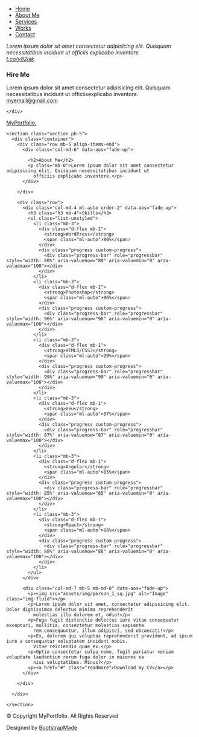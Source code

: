<!DOCTYPE html>
<html lang="en">

<head>
  <meta charset="utf-8">
  <meta content="width=device-width, initial-scale=1.0" name="viewport">

  <title>MyPortfolio Bootstrap Template - About</title>
  <meta content="" name="description">
  <meta content="" name="keywords">

  <!-- Favicons -->
  <link href="assets/img/favicon.png" rel="icon">
  <link href="assets/img/apple-touch-icon.png" rel="apple-touch-icon">

  <!-- Google Fonts -->
  <link href="https://fonts.googleapis.com/css?family=https://fonts.googleapis.com/css?family=Inconsolata:400,500,600,700|Raleway:400,400i,500,500i,600,600i,700,700i" rel="stylesheet">

  <!-- Vendor CSS Files -->
  <link href="assets/vendor/aos/aos.css" rel="stylesheet">
  <link href="assets/vendor/bootstrap/css/bootstrap.min.css" rel="stylesheet">
  <link href="assets/vendor/bootstrap-icons/bootstrap-icons.css" rel="stylesheet">
  <link href="assets/vendor/swiper/swiper-bundle.min.css" rel="stylesheet">

  <!-- Template Main CSS File -->
  <link href="assets/css/style.css" rel="stylesheet">

  <!-- =======================================================
  * Template Name: MyPortfolio - v4.1.0
  * Template URL: https://bootstrapmade.com/myportfolio-bootstrap-portfolio-website-template/
  * Author: BootstrapMade.com
  * License: https://bootstrapmade.com/license/
  ======================================================== -->
</head>

<body>

  <!-- ======= Navbar ======= -->
  <div class="collapse navbar-collapse custom-navmenu" id="main-navbar">
    <div class="container py-2 py-md-5">
      <div class="row align-items-start">
        <div class="col-md-2">
          <ul class="custom-menu">
            <li><a href="index.html">Home</a></li>
            <li class="active"><a href="about.html">About Me</a></li>
            <li><a href="services.html">Services</a></li>
            <li><a href="works.html">Works</a></li>
            <li><a href="contact.html">Contact</a></li>
          </ul>
        </div>
        <div class="col-md-6 d-none d-md-block  mr-auto">
          <div class="tweet d-flex">
            <span class="bi bi-twitter text-white mt-2 mr-3"></span>
            <div>
              <p><em>Lorem ipsum dolor sit amet consectetur adipisicing elit. Quisquam necessitatibus incidunt ut officiis explicabo inventore. <br> <a href="#">t.co/v82jsk</a></em></p>
            </div>
          </div>
        </div>
        <div class="col-md-4 d-none d-md-block">
          <h3>Hire Me</h3>
          <p>Lorem ipsum dolor sit amet consectetur adipisicing elit. Quisquam necessitatibus incidunt ut officiisexplicabo inventore. <br> <a href="#">myemail@gmail.com</a></p>
        </div>
      </div>

    </div>
  </div>

  <nav class="navbar navbar-light custom-navbar">
    <div class="container">
      <a class="navbar-brand" href="index.html">MyPortfolio.</a>
      <a href="#" class="burger" data-bs-toggle="collapse" data-bs-target="#main-navbar">
        <span></span>
      </a>
    </div>
  </nav>

  <main id="main">

    <section class="section pb-5">
      <div class="container">
        <div class="row mb-5 align-items-end">
          <div class="col-md-6" data-aos="fade-up">

            <h2>About Me</h2>
            <p class="mb-0">Lorem ipsum dolor sit amet consectetur adipisicing elit. Quisquam necessitatibus incidunt ut
              officiis explicabo inventore.</p>
          </div>

        </div>

        <div class="row">
          <div class="col-md-4 ml-auto order-2" data-aos="fade-up">
            <h3 class="h3 mb-4">Skills</h3>
            <ul class="list-unstyled">
              <li class="mb-3">
                <div class="d-flex mb-1">
                  <strong>WordPress</strong>
                  <span class="ml-auto">80%</span>
                </div>
                <div class="progress custom-progress">
                  <div class="progress-bar" role="progressbar" style="width: 80%" aria-valuenow="80" aria-valuemin="0" aria-valuemax="100"></div>
                </div>
              </li>
              <li class="mb-3">
                <div class="d-flex mb-1">
                  <strong>Photoshop</strong>
                  <span class="ml-auto">96%</span>
                </div>
                <div class="progress custom-progress">
                  <div class="progress-bar" role="progressbar" style="width: 96%" aria-valuenow="96" aria-valuemin="0" aria-valuemax="100"></div>
                </div>
              </li>
              <li class="mb-3">
                <div class="d-flex mb-1">
                  <strong>HTML5/CSS3</strong>
                  <span class="ml-auto">99%</span>
                </div>
                <div class="progress custom-progress">
                  <div class="progress-bar" role="progressbar" style="width: 99%" aria-valuenow="99" aria-valuemin="0" aria-valuemax="100"></div>
                </div>
              </li>
              <li class="mb-3">
                <div class="d-flex mb-1">
                  <strong>Veu</strong>
                  <span class="ml-auto">87%</span>
                </div>
                <div class="progress custom-progress">
                  <div class="progress-bar" role="progressbar" style="width: 87%" aria-valuenow="87" aria-valuemin="0" aria-valuemax="100"></div>
                </div>
              </li>
              <li class="mb-3">
                <div class="d-flex mb-1">
                  <strong>Angular</strong>
                  <span class="ml-auto">85%</span>
                </div>
                <div class="progress custom-progress">
                  <div class="progress-bar" role="progressbar" style="width: 85%" aria-valuenow="85" aria-valuemin="0" aria-valuemax="100"></div>
                </div>
              </li>
              <li class="mb-3">
                <div class="d-flex mb-1">
                  <strong>React</strong>
                  <span class="ml-auto">88%</span>
                </div>
                <div class="progress custom-progress">
                  <div class="progress-bar" role="progressbar" style="width: 88%" aria-valuenow="88" aria-valuemin="0" aria-valuemax="100"></div>
                </div>
              </li>
            </ul>
          </div>

          <div class="col-md-7 mb-5 mb-md-0" data-aos="fade-up">
            <p><img src="assets/img/person_1_sq.jpg" alt="Image" class="img-fluid"></p>
            <p>Lorem ipsum dolor sit amet, consectetur adipisicing elit. Dolor dignissimos delectus minima reprehenderit
              molestias illo dolorem et, odio!</p>
            <p>Fuga fugit distinctio delectus iure vitae consequatur excepturi, mollitia, consectetur molestias sapiente
              rem consequuntur, illum adipisci, sed obcaecati!</p>
            <p>Ex, dolorem qui voluptas reprehenderit provident, ad ipsum iure a consequatur voluptatem incidunt nobis.
              Vitae reiciendis quae ex.</p>
            <p>Optio consectetur culpa nemo, fugit pariatur veniam voluptate laudantium rerum fuga dolor in maiores ea
              nisi voluptatibus. Minus?</p>
            <p><a href="#" class="readmore">Download my CV</a></p>
          </div>

        </div>

      </div>

    </section>

  </main><!-- End #main -->

  <!-- ======= Footer ======= -->
  <footer class="footer" role="contentinfo">
    <div class="container">
      <div class="row">
        <div class="col-sm-6">
          <p class="mb-1">&copy; Copyright MyPortfolio. All Rights Reserved</p>
          <div class="credits">
            <!--
            All the links in the footer should remain intact.
            You can delete the links only if you purchased the pro version.
            Licensing information: https://bootstrapmade.com/license/
            Purchase the pro version with working PHP/AJAX contact form: https://bootstrapmade.com/buy/?theme=MyPortfolio
          -->
            Designed by <a href="https://bootstrapmade.com/">BootstrapMade</a>
          </div>
        </div>
        <div class="col-sm-6 social text-md-end">
          <a href="#"><span class="bi bi-twitter"></span></a>
          <a href="#"><span class="bi bi-facebook"></span></a>
          <a href="#"><span class="bi bi-instagram"></span></a>
          <a href="#"><span class="bi bi-linkedin"></span></a>
        </div>
      </div>
    </div>
  </footer>

  <a href="#" class="back-to-top d-flex align-items-center justify-content-center"><i class="bi bi-arrow-up-short"></i></a>

  <!-- Vendor JS Files -->
  <script src="assets/vendor/aos/aos.js"></script>
  <script src="assets/vendor/bootstrap/js/bootstrap.bundle.min.js"></script>
  <script src="assets/vendor/isotope-layout/isotope.pkgd.min.js"></script>
  <script src="assets/vendor/php-email-form/validate.js"></script>
  <script src="assets/vendor/swiper/swiper-bundle.min.js"></script>

  <!-- Template Main JS File -->
  <script src="assets/js/main.js"></script>

</body>

</html>
